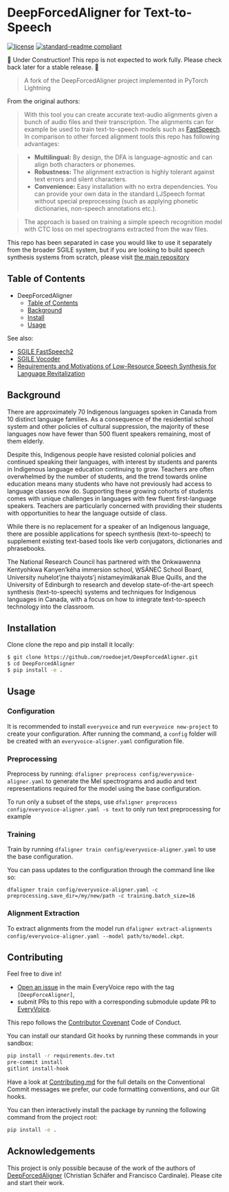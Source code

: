 # DeepForcedAligner for Text-to-Speech

<!-- [![codecov](https://codecov.io/gh/roedoejet/g2p/branch/master/graph/badge.svg)](https://codecov.io/gh/roedoejet/g2p) -->
<!-- [![Build Status](https://github.com/roedoejet/g2p/actions/workflows/tests.yml/badge.svg)](https://github.com/roedoejet/g2p/actions) -->
<!-- [![PyPI package](https://img.shields.io/pypi/v/hifigan.svg)](https://pypi.org/project/g2p/) -->
[![license](https://img.shields.io/badge/Licence-MIT-green)](LICENSE)
[![standard-readme compliant](https://img.shields.io/badge/readme%20style-standard-brightgreen.svg?style=flat-square)](https://github.com/roedoejet/DeepForcedAligner)

🚧 Under Construction! This repo is not expected to work fully. Please check back later for a stable release. 🚧

> A fork of the DeepForcedAligner project implemented in PyTorch Lightning

From the original authors:

> With this tool you can create accurate text-audio alignments given a bunch of audio files and their transcription. The alignments can for example be used to train text-to-speech models such as
[FastSpeech](https://arxiv.org/abs/1905.09263?utm_source=feedburner&utm_medium=feed&utm_campaign=Feed%253A+arxiv%252FQSXk+%2528ExcitingAds%2521+cs+updates+on+arXiv.org%2529). In comparison to other forced alignment tools this repo has following advantages:

>  - **Multilingual:** By design, the DFA is language-agnostic and can align both characters or phonemes.
>  - **Robustness:** The alignment extraction is highly tolerant against text errors and silent characters.
>  - **Convenience:** Easy installation with no extra dependencies. You can provide your own data in the standard LJSpeech format without special preprocessing (such as applying phonetic dictionaries, non-speech annotations etc.).

> The approach is based on training a simple speech recognition model with CTC loss on mel spectrograms extracted from the wav files.


This repo has been separated in case you would like to use it separately from the broader SGILE system, but if you are looking to build speech synthesis systems from scratch, please visit [the main repository](https://github.com/roedoejet/EveryVoice)

## Table of Contents
- DeepForcedAligner
  - [Table of Contents](#table-of-contents)
  - [Background](#background)
  - [Install](#install)
  - [Usage](#usage)
  <!-- - [How to Cite](#citation)
  - [License](#license) -->

See also:
  - [SGILE FastSpeech2](https://github.com/roedoejet/FastSpeech2_lightning)
  - [SGILE Vocoder](https://github.com/roedoejet/HiFiGAN_iSTFT_lightning)
  - [Requirements and Motivations of Low-Resource Speech Synthesis for Language Revitalization](https://aclanthology.org/2022.acl-long.507/)

## Background

There are approximately 70 Indigenous languages spoken in Canada from 10 distinct language families.  As a consequence of the residential school system and other policies of cultural suppression, the majority of these languages now have fewer than 500 fluent speakers remaining, most of them elderly.

Despite this, Indigenous people have resisted colonial policies and continued speaking their languages, with interest by students and parents in Indigenous language education continuing to grow. Teachers are often overwhelmed by the number of students, and the trend towards online education means many students who have not previously had access to language classes now do. Supporting these growing cohorts of students comes with unique challenges in languages with few fluent first-language speakers. Teachers are particularly concerned with providing their students with opportunities to hear the language outside of class.

While there is no replacement for a speaker of an Indigenous language, there are possible applications for speech synthesis (text-to-speech) to supplement existing text-based tools like verb conjugators, dictionaries and phrasebooks.

The National Research Council has partnered with the Onkwawenna Kentyohkwa Kanyen’kéha immersion school, W̱SÁNEĆ School Board, University nuhelot’įne thaiyots’į nistameyimâkanak Blue Quills, and the University of Edinburgh to research and develop state-of-the-art speech synthesis (text-to-speech) systems and techniques for Indigenous languages in Canada, with a focus on how to integrate text-to-speech technology into the classroom.

## Installation

Clone clone the repo and pip install it locally:

```sh
$ git clone https://github.com/roedoejet/DeepForcedAligner.git
$ cd DeepForcedAligner
$ pip install -e .
```

## Usage

### Configuration

It is recommended to install `everyvoice` and run `everyvoice new-project` to create your configuration. After running the command, a `config` folder will be created with an `everyvoice-aligner.yaml` configuration file.

### Preprocessing

Preprocess by running: `dfaligner preprocess config/everyvoice-aligner.yaml` to generate the Mel spectrograms and audio and text representations required for the model using the base configuration.

To run only a subset of the steps, use `dfaligner preprocess config/everyvoice-aligner.yaml -s text` to only run text preprocessing for example

### Training

Train by running `dfaligner train config/everyvoice-aligner.yaml` to use the base configuration.

You can pass updates to the configuration through the command line like so:

`dfaligner train config/everyvoice-aligner.yaml -c preprocessing.save_dir=/my/new/path -c training.batch_size=16`

### Alignment Extraction

To extract alignments from the model run `dfaligner extract-alignments config/everyvoice-aligner.yaml --model path/to/model.ckpt`.

## Contributing

Feel free to dive in!
 - [Open an issue](https://github.com/roedoejet/EveryVoice/issues/new) in the main EveryVoice repo with the tag `[DeepForceAligner]`,
 - submit PRs to this repo with a corresponding submodule update PR to [EveryVoice](https://github.com/roedoejet/EveryVoice).

This repo follows the [Contributor Covenant](http://contributor-covenant.org/version/1/3/0/) Code of Conduct.

You can install our standard Git hooks by running these commands in your sandbox:

```sh
pip install -r requirements.dev.txt
pre-commit install
gitlint install-hook
```

Have a look at [Contributing.md](https://github.com/roedoejet/EveryVoice/blob/main/Contributing.md)
for the full details on the Conventional Commit messages we prefer, our code
formatting conventions, and our Git hooks.

You can then interactively install the package by running the following command from the project root:

```sh
pip install -e .
```


## Acknowledgements

This project is only possible because of the work of the authors of [DeepForcedAligner](https://github.com/as-ideas/DeepForcedAligner) (Christian Schäfer and Francisco Cardinale). Please cite and start their work.
